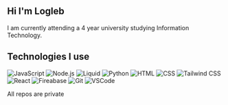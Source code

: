 ## Hi I'm Logleb

I am currently attending a 4 year university studying Information Technology.

## Technologies I use

![JavaScript](https://img.shields.io/badge/-JavaScript-black?style=flat-square&logo=JavaScript)
![Node.js](https://img.shields.io/badge/-Node.js-black?style=flat-square&logo=nodedotjs)
![Liquid](https://img.shields.io/badge/-Shopify%20Liquid-black?style=flat-square&logo=shopify)
![Python](https://img.shields.io/badge/-Python-black?style=flat-square&logo=Python)
![HTML](https://img.shields.io/badge/-HTML-black?style=flat-square&logo=html5)
![CSS](https://img.shields.io/badge/-CSS-black?style=flat-square&logo=css3&logoColor=1572B6)
![Tailwind CSS](https://img.shields.io/badge/-Tailwind%20CSS-black?style=flat-square&logo=tailwindcss)
![React](https://img.shields.io/badge/-React.js-black?style=flat-square&logo=react)
![Fireabase](https://img.shields.io/badge/-Firebase-black?style=flat-square&logo=firebase)
![Git](https://img.shields.io/badge/-Git-black?style=flat-square&logo=git)
![VSCode](https://img.shields.io/badge/-VSCode-black?style=flat-square&logo=visualstudiocode&logoColor=007ACC)

All repos are private
